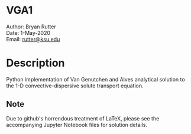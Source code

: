 # VGA1
Author: Bryan Rutter  
Date: 1-May-2020  
Email: rutter@ksu.edu  

# Description

Python implementation of Van Genutchen and Alves analytical solution to the 1-D convective-dispersive solute transport equation.

## Note
Due to github's horrendous treatment of LaTeX, please see the accompanying Jupyter Notebook files for solution details.